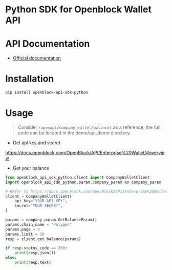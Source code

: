 # Python SDK for Openblock Wallet API

# API Documentation
- [Official documentation](https://docs.openblock.com/zh-Hans/OpenBlock/API/Enterprise%20Wallet/)

# Installation

```bash
pip install openblock-api-sdk-python
```

# Usage
> Consider `/openapi/company_wallet/balance/` as a reference, the full code can be located in the demo/api_demo directory.
* Get api key and secret

https://docs.openblock.com/OpenBlock/API/Enterprise%20Wallet/#overview

* Get your balance
```python
from openblock_api_sdk_python.client import CompanyWalletClient
import openblock_api_sdk_python.param.company_param as company_param

# Refer to https://docs.openblock.com/OpenBlock/API/Enterprise%20Wallet/#overview to get your api key and secret
client = CompanyWalletClient(
    api_key="YOUR API KEY",
    secret="YOUR SECRET",
)

params = company_param.GetBalanceParam()
params.chain_name = "Polygon"
params.page = 0
params.limit = 20
resp = client.get_balance(params)

if resp.status_code == 200:
    print(resp.json())
else:
    print(resp.text)

```

